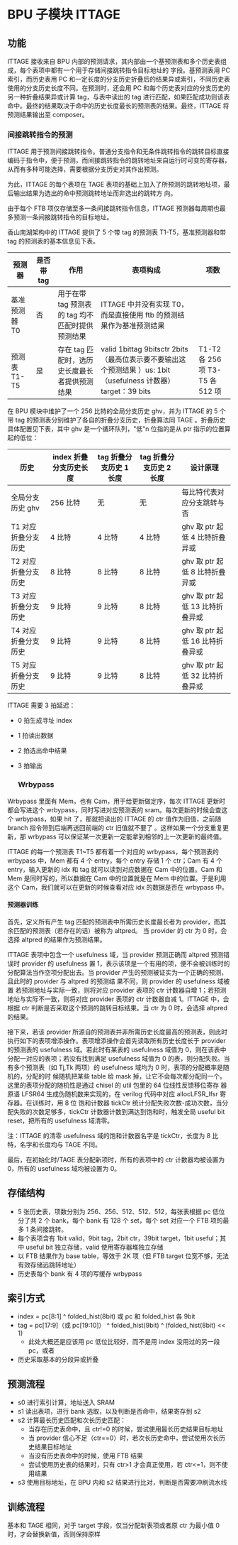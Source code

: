 # BPU 子模块 ITTAGE

## 功能

ITTAGE 接收来自 BPU 内部的预测请求，其内部由一个基预测表和多个历史表组成，每个表项中都有一个用于存储间接跳转指令目标地址的 字段。基预测表用 PC 索引，而历史表用 PC 和一定长度的分支历史折叠后的结果异或索引，不同历史表使用的分支历史长度不同。在预测时，还会用 PC 和每个历史表对应的分支历史的另一种折叠结果异或计算 tag，与表中读出的 tag 进行匹配，如果匹配成功则该表命中。最终的结果取决于命中的历史长度最长的预测表的结果。最终，ITTAGE 将预测结果输出至 composer。

### 间接跳转指令的预测

ITTAGE 用于预测间接跳转指令。普通分支指令和无条件跳转指令的跳转目标直接编码于指令中，便于预测，而间接跳转指令的跳转地址来自运行时可变的寄存器，从而有多种可能选择，需要根据分支历史对其作出预测。

为此，ITTAGE 的每个表项在 TAGE 表项的基础上加入了所预测的跳转地址项，最后输出结果为选出的命中预测跳转地址而非选出的跳转方 向。

由于每个 FTB 项仅存储至多一条间接跳转指令信息，ITTAGE 预测器每周期也最多预测一条间接跳转指令的目标地址。

香山南湖架构中的 ITTAGE 提供了 5 个带 tag 的预测表 T1-T5，基准预测器和带 tag 的预测表的基本信息见下表。

| **预测器**    | **是否带 tag** | **作用**                                         | **表项构成**                                                                                                   | **项数**                        |
| ------------- | -------------- | ------------------------------------------------ | -------------------------------------------------------------------------------------------------------------- | ------------------------------- |
| 基准预测器 T0 | 否             | 用于在带 tag 预测表的 tag 均不匹配时提供预测结果 | ITTAGE 中并没有实现 T0，而是直接使用 ftb 的预测结果作为基准预测结果                                            |                                 |
| 预测表 T1-T5  | 是             | 存在 tag 匹配时，选历史长度最长者提供预测结果    | valid 1bittag 9bitsctr 2bits（最高位表示要不要输出这 个预测结果 ）us: 1bit（usefulness 计数器）target：39 bits | T1-T2 各 256 项 T3-T5 各 512 项 |

在 BPU 模块中维护了一个 256 比特的全局分支历史 ghv，并为 ITTAGE 的 5 个带 tag 的预测表分别维护了各自的折叠分支历史，折叠算法同 TAGE 。折叠历史具体配置见下表，其中 ghv 是一个循环队列，"低"n 位指的是从 ptr 指示的位置算起的低位：

| **历史**            | **index 折叠分支历史长度** | **tag 折叠分支历史 1 长度** | **tag 折叠分支历史 2 长度** | **设计原理**                    |
| ------------------- | -------------------------- | --------------------------- | --------------------------- | ------------------------------- |
| 全局分支历史 ghv    | 256 比特                   | 无                          | 无                          | 每比特代表对应分支跳转与否      |
| T1 对应折叠分支历史 | 4 比特                     | 4 比特                      | 4 比特                      | ghv 取 ptr 起低 4 比特折叠异或  |
| T2 对应折叠分支历史 | 8 比特                     | 8 比特                      | 8 比特                      | ghv 取 ptr 起低 8 比特折叠异或  |
| T3 对应折叠分支历史 | 9 比特                     | 9 比特                      | 8 比特                      | ghv 取 ptr 起低 13 比特折叠异或 |
| T4 对应折叠分支历史 | 9 比特                     | 9 比特                      | 8 比特                      | ghv 取 ptr 起低 16 比特折叠异或 |
| T5 对应折叠分支历史 | 9 比特                     | 9 比特                      | 8 比特                      | ghv 取 ptr 起低 32 比特折叠异或 |

ITTAGE 需要 3 拍延迟：

* 0 拍生成寻址 index
* 1 拍读出数据
* 2 拍选出命中结果
* 3 拍输出

  ### Wrbypass

Wrbypass 里面有 Mem，也有 Cam，用于给更新做定序，每次 ITTAGE 更新时都会写进这个 wrbypass，同时写进对应预测表的 sram。每次更新的时候会查这个 wrbypass，如果 hit 了，那就把读出的 ITTAGE 的 ctr 值作为旧值，之前随 branch 指令带到后端再送回前端的 ctr 旧值就不要了 。这样如果一个分支重复更新，那 wrbypass 可以保证某一次更新一定能拿到相邻的上一次更新的最终值。

ITTAGE 的每一个预测表 T1~T5 都有着一个对应的 wrbypass，每个预测表的 wrbypass 中，Mem 都有 4 个 entry，每个 entry 存储 1 个 ctr；Cam 有 4 个 entry，输入更新的 idx 和 tag 就可以读到对应数据在 Cam 中的位置。Cam 和 Mem 是同时写的，所以数据在 Cam 中的位置就是在 Mem 中的位置。于是利用这个 Cam，我们就可以在更新的时候查看对应 idx 的数据是否在 wrbypass 中。

#### 预测器训练

首先，定义所有产生 tag 匹配的预测表中所需历史长度最长者为 provider，而其余匹配的预测表（若存在的话）被称为 altpred。 当 provider 的 ctr 为 0 时，会选择 altpred 的结果作为预测结果。

ITTAGE 表项中包含一个 usefulness 域，当 provider 预测正确而 altpred 预测错误时 provider 的 usefulness 置 1，表示该项是一个有用的项，便不会被训练时的分配算法当作空项分配出去。当 provider 产生的预测被证实为一个正确的预测，且此时的 provider 与 altpred 的预测结 果不同，则 provider 的 usefulness 域被置
若预测地址与实际一致，则将对应 provider 表项的 ctr 计数器自增 1；若预测地址与实际不一致，则将对应 provider 表项的 ctr 计数器自减 1。ITTAGE 中，会根据 ctr 判断是否采取这个预测的跳转目标结果。当 ctr 为 0 时，会选择 altpred 的结果。

接下来，若该 provider 所源自的预测表并非所需历史长度最高的预测表，则此时执行如下的表项增添操作。表项增添操作会首先读取所有历史长度长于 provider 的预测表的 usefulness 域。若此时有某表的 usefulness 域值为 0，则在该表中分配一对应的表项；若没有找到满足 usefulness 域值为 0 的表，则分配失败。当有多个预测表（如 Tj,Tk 两项）的 usefulness 域均为 0 时，表项的分配概率是随机的，分配的时 候随机把某些 table 给 mask 掉，让它不会每次都分配同一个。这里的表项分配的随机性是通过 chisel 的 util 包里的 64 位线性反馈移位寄存 器原语 LFSR64 生成伪随机数来实现的，在 verilog 代码中对应 allocLFSR_lfsr 寄存器。在训练时，用 8 位 饱和计数器 tickCtr 统计分配失败次数-成功次数，当分配失败的次数足够多，tickCtr 计数器计数到满达到饱和时，触发全局 useful bit reset，把所有的 usefulness 域清零。

注：ITTAGE 的清零 usefulness 域的饱和计数器名字是 tickCtr，长度为 8 比特，名字和长度均与 TAGE 不同。

最后，在初始化时/TAGE 表分配新项时，所有的表项中的 ctr 计数器均被设置为 0，所有的 usefulness 域均被设置为 0。

## 存储结构

* 5 张历史表，项数分别为 256、256、512、512、512，每张表根据 pc 低位分了共 2 个 bank，每个 bank 有 128 个 set，每个 set 对应一个 FTB 项的最多 1 条间接跳转。
* 每个表项含有 1bit valid，9bit tag，2bit ctr，39bit target，1bit useful；其中 useful bit 独立存储，valid 使用寄存器堆独立存储
* 以 FTB 结果作为 base table，等效于 2K 项（但 FTB target 位宽不够，无法有效存储远跳转地址）
* 历史表每个 bank 有 4 项的写缓存 wrbypass

## 索引方式

* index = pc[8:1] ^ folded_hist(8bit) 或 pc 和 folded_hist 各 9bit
* tag = pc[17:9]（或 pc[19:10]） ^ folded_hist(9bit) ^ (folded_hist(8bit) << 1)
  * 此处大概还是应该用 pc 低位比较好，而不是用 index 没用过的另一段 pc，或者
* 历史采取基本的分段异或折叠

## 预测流程

* s0 进行索引计算，地址送入 SRAM
* s1 读出表项，进行 bank 选取，以及判断是否命中，结果寄存到 s2
* s2 计算最长历史匹配和次长历史匹配：
  * 当存在历史表命中，且 ctr!=0 的时候，尝试使用最长历史结果目标地址
  * 当 provider 信心不足（ctr==0）时，若次长历史命中，尝试使用次长历史结果目标地址
  * 当没有历史表命中的时候，使用 FTB 结果
  * 尝试使用历史表的结果时，只有 ctr>1 才会真正使用，若 ctr<=1，则不使用结果
* s3 使用目标地址，在 BPU 内和 s2 结果进行比对，判断是否需要冲刷流水线

## 训练流程

基本和 TAGE 相同，对于 target 字段，仅当分配新表项或者原 ctr 为最小值 0 时，才会替换新值，否则保持原样
